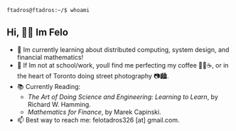 ```sh
ftadros@ftadros:~/$ whoami
```
## Hi, 👋😁 Im Felo
- 🌱 Im currently learning about distributed computing, system design, and financial mathematics!
- 🤔 If Im not at school/work, youll find me perfecting my coffee 👨‍🔬☕, or in the heart of Toronto doing street photography 📷🏙.
- 📚 Currently Reading:
  - _The Art of Doing Science and Engineering: Learning to Learn_, by Richard W. Hamming.
  - _Mathematics for Finance_, by Marek Capinski.
- 📫 Best way to reach me: felotadros326 [at] gmail.com.

<!-- # 📊 GitHub Stats:
![](https://github-readme-streak-stats.herokuapp.com/?user=FTadros&theme=tokyonight&hide_border=false)<br/>
Proudly created with GPRM ( https://gprm.itsvg.in )  -->
